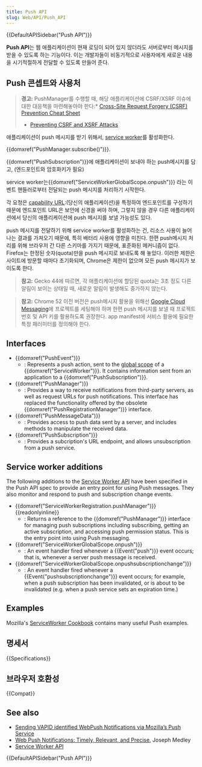 ```yaml
---
title: Push API
slug: Web/API/Push_API
---
```

{{DefaultAPISidebar("Push API")}}

**Push API**는 웹 애플리케이션이 현재 로딩이 되어 있지 않더라도 서버로부터 메시지를 받을 수 있도록 하는 기능이다. 이는 개발자들이 비동기적으로 사용자에게 새로운 내용을 시기적절하게 전달할 수 있도록 만들어 준다.

## Push 콘셉트와 사용처

> **경고:** PushManager를 수행할 때, 해당 애플리케이션에 CSRF/XSRF 이슈에 대한 대응책을 마련해놓아야 한다:\* [Cross-Site Request Forgery (CSRF) Prevention Cheat Sheet](<https://www.owasp.org/index.php/Cross-Site_Request_Forgery_(CSRF)_Prevention_Cheat_Sheet>)
>
> - [Preventing CSRF and XSRF Attacks](https://blog.codinghorror.com/preventing-csrf-and-xsrf-attacks/)

애플리케이션이 push 메시지를 받기 위해서, [service worker](/ko/docs/Web/API/ServiceWorker_API)를 활성화한다.

{{domxref("PushManager.subscribe()")}}.

{{domxref("PushSubscription")}}에 애플리케이션이 보내야 하는 push메시지를 담고, (엔드포인트와 암호화키가 필요)

service worker는{{domxref("ServiceWorkerGlobalScope.onpush")}} 라는 이벤트 핸들러로부터 전달되는 push 메시지를 처리하기 시작한다.

각 요청은 [capability URL](http://www.w3.org/TR/capability-urls/):(당신의 애플리케이션)을 특정하여 엔드포인트를 구성하기 때문에 엔드포인트 URL은 보안에 신경을 써야 하며, 그렇지 않을 경우 다른 애플리케이션에서 당신의 애플리케이션에 push 메시지를 보낼 가능성도 있다.

push 메시지를 전달하기 위해 service worker를 활성화하는 건, 리소스 사용이 늘어나는 결과를 가져오기 때문에, 특히 배터리 사용에 영향을 미친다. 한편 push메시지 처리를 위해 브라우저 간 다른 스키마를 가지기 때문에, 표준화된 메커니즘이 없다. Firefox는 한정된 숫자(quota)만을 push 메시지로 보내도록 해 놓았다. 이러한 제한은 사이트에 방문할 때마다 초기화되며, Chrome은 제한이 없으며 모든 push 메시지가 보이도록 한다.

> **참고:** Gecko 44에 따르면, 각 애플리케이션에 할당된 quota는 3초 정도 다른 알림이 보이는 상태일 때, 새로운 알림이 발생해도 중가하지 않는다.

> **참고:** Chrome 52 이전 버전은 push메시지 활용을 위해선 [Google Cloud Messaging](https://developers.google.com/cloud-messaging/)에 프로젝트를 세팅해야 하며 한편 push 메시지를 보낼 때 프로젝트 번호 및 API 키를 활용하도록 권장한다. app manifest에 서비스 활용에 필요한 특정 패러미터를 정의해야 한다.

## Interfaces

- {{domxref("PushEvent")}}
  - : Represents a push action, sent to the [global scope](/ko/docs/Web/API/ServiceWorkerGlobalScope) of a {{domxref("ServiceWorker")}}. It contains information sent from an application to a {{domxref("PushSubscription")}}.
- {{domxref("PushManager")}}
  - : Provides a way to receive notifications from third-party servers, as well as request URLs for push notifications. This interface has replaced the functionality offered by the obsolete {{domxref("PushRegistrationManager")}} interface.
- {{domxref("PushMessageData")}}
  - : Provides access to push data sent by a server, and includes methods to manipulate the received data.
- {{domxref("PushSubscription")}}
  - : Provides a subcription's URL endpoint, and allows unsubscription from a push service.

## Service worker additions

The following additions to the [Service Worker API](/ko/docs/Web/API/Service_Worker_API) have been specified in the Push API spec to provide an entry point for using Push messages. They also monitor and respond to push and subscription change events.

- {{domxref("ServiceWorkerRegistration.pushManager")}} {{readonlyinline}}
  - : Returns a reference to the {{domxref("PushManager")}} interface for managing push subscriptions including subscribing, getting an active subscription, and accessing push permission status. This is the entry point into using Push messaging.
- {{domxref("ServiceWorkerGlobalScope.onpush")}}
  - : An event handler fired whenever a {{Event("push")}} event occurs; that is, whenever a server push message is received.
- {{domxref("ServiceWorkerGlobalScope.onpushsubscriptionchange")}}
  - : An event handler fired whenever a {{Event("pushsubscriptionchange")}} event occurs; for example, when a push subscription has been invalidated, or is about to be invalidated (e.g. when a push service sets an expiration time.)

## Examples

Mozilla's [ServiceWorker Cookbook](https://github.com/mdn/serviceworker-cookbook/) contains many useful Push examples.

## 명세서

{{Specifications}}

## 브라우저 호환성

{{Compat}}

## See also

- [Sending VAPID identified WebPush Notifications via Mozilla’s Push Service](https://blog.mozilla.org/services/2016/08/23/sending-vapid-identified-webpush-notifications-via-mozillas-push-service/)
- [Web Push Notifications: Timely, Relevant, and Precise](https://developers.google.com/web/fundamentals/engage-and-retain/push-notifications/), Joseph Medley
- [Service Worker API](/ko/docs/Web/API/Service_Worker_API)

{{DefaultAPISidebar("Push API")}}
